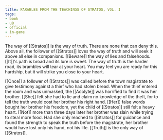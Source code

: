 ```yaml
---
title: PARABLES FROM THE TEACHINGS OF STRATOS, VOL. I
tags:
- book
- u8
- official
- in-game
---
```


  
The way of [[Stratos]] is the way of truth. There are none that can deny this. Above all, the follower of [[Stratos]] loves the way of truth and will seek it above all else in companions. [[Beware]] the way of lies and falsehoods. [[It]]'s path is broad and its lure is sweet. The way of truth is the harder road, its brambles will tear at your heart. You may feel you are ready for this hardship, but it will strike you close to your heart.  
  
[[Once]] a follower of [[Stratos]] was called before the town magistrate to give testimony against a thief who had stolen bread. When the thief entered the room and was unmasked, the [[Acolyte]] was horrified to find it was her brother. [[She]] felt she had to lie and claim no knowledge of the theft, for to tell the truth would cost her brother his right hand. [[Her]] false words bought her brother his freedom, yet the child of [[Stratos]] still felt a heavy heart. [[Not]] more than three days later her brother was slain while trying to steal more food. Had she only reached to [[Stratos]] for guidance and found the strength to speak the truth before the magistrate, her brother would have lost only his hand, not his life. [[Truth]] is the only way of [[Stratos]].  